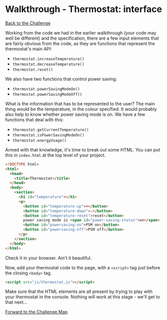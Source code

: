 # Walkthrough - Thermostat: interface

[Back to the Challenge](../interface.md)

Working from the code we had in the earlier walkthrough (your code may well be different) and the specification, there are a few input elements that are fairly obvious from the code, as they are functions that represent the thermostat's main API:

- `thermostat.increaseTemperature()`
- `thermostat.decreaseTemperature()`
- `thermostat.reset()`

We also have two functions that control power saving:

- `thermostat.powerSavingModeOn()`
- `thermostat.powerSavingModeOff()`

What is the information that has to be represented to the user? The main thing would be the temperature, in the colour specified. It would probably also help to know whether power saving mode is on. We have a few functions that deal with this:

- `thermostat.getCurrentTemperature()`
- `thermostat.isPowerSavingModeOn()`
- `thermostat.energyUsage()`

Armed with that knowledge, it's time to break out some HTML. You can put this in `index.html` at the top level of your project.

```html
<!DOCTYPE html>
<html>
  <head>
    <title>Thermostat</title>
  </head>
  <body>
    <section>
      <h1 id="temperature"></h1>
      <p>
        <button id="temperature-up">+</button>
        <button id="temperature-down">-</button>
        <button id="temperature-reset">reset</button>
        power saving mode is <span id="power-saving-status">on</span>
        <button id="powersaving-on">PSM on</button>
        <button id="powersaving-off">PSM off</button>
      </p>
    </section>
  </body>
</html>
```

Check it in your browser. Ain't it beautiful.

Now, add your thermostat code to the page, with a `<script>` tag just before the closing `<body>` tag.

```html
<script src="js/thermostat.js"></script>
```

Make sure that the HTML elements are all present by trying to play with your thermostat in the console. Nothing will work at this stage - we'll get to that next...

[Forward to the Challenge Map](../README.md)
